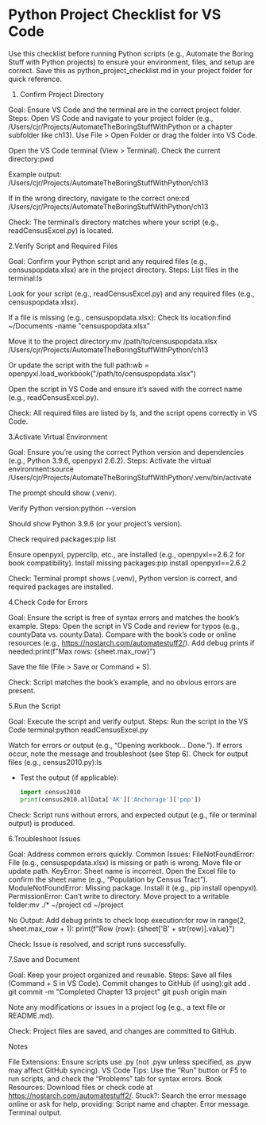 # Python Project Checklist for VS Code

Use this checklist before running Python scripts (e.g., Automate the Boring Stuff with Python projects) to ensure your environment, files, and setup are correct. Save this as python_project_checklist.md in your project folder for quick reference.

1. Confirm Project Directory

Goal: Ensure VS Code and the terminal are in the correct project folder.
Steps:
Open VS Code and navigate to your project folder (e.g., /Users/cjr/Projects/AutomateTheBoringStuffWithPython or a chapter subfolder like ch13).
Use File > Open Folder or drag the folder into VS Code.

Open the VS Code terminal (View > Terminal).
Check the current directory:pwd

Example output: /Users/cjr/Projects/AutomateTheBoringStuffWithPython/ch13

If in the wrong directory, navigate to the correct one:cd /Users/cjr/Projects/AutomateTheBoringStuffWithPython/ch13

Check: The terminal’s directory matches where your script (e.g., readCensusExcel.py) is located.

2.Verify Script and Required Files

Goal: Confirm your Python script and any required files (e.g., censuspopdata.xlsx) are in the project directory.
Steps:
List files in the terminal:ls

Look for your script (e.g., readCensusExcel.py) and any required files (e.g., censuspopdata.xlsx).

If a file is missing (e.g., censuspopdata.xlsx):
Check its location:find ~/Documents -name "censuspopdata.xlsx"

Move it to the project directory:mv /path/to/censuspopdata.xlsx /Users/cjr/Projects/AutomateTheBoringStuffWithPython/ch13

Or update the script with the full path:wb = openpyxl.load_workbook("/path/to/censuspopdata.xlsx")

Open the script in VS Code and ensure it’s saved with the correct name (e.g., readCensusExcel.py).

Check: All required files are listed by ls, and the script opens correctly in VS Code.

3.Activate Virtual Environment

Goal: Ensure you’re using the correct Python version and dependencies (e.g., Python 3.9.6, openpyxl 2.6.2).
Steps:
Activate the virtual environment:source /Users/cjr/Projects/AutomateTheBoringStuffWithPython/.venv/bin/activate

The prompt should show (.venv).

Verify Python version:python --version

Should show Python 3.9.6 (or your project’s version).

Check required packages:pip list

Ensure openpyxl, pyperclip, etc., are installed (e.g., openpyxl==2.6.2 for book compatibility).
Install missing packages:pip install openpyxl==2.6.2

Check: Terminal prompt shows (.venv), Python version is correct, and required packages are installed.

4.Check Code for Errors

Goal: Ensure the script is free of syntax errors and matches the book’s example.
Steps:
Open the script in VS Code and review for typos (e.g., countyData vs. county.Data).
Compare with the book’s code or online resources (e.g., <https://nostarch.com/automatestuff2/>).
Add debug prints if needed:print(f"Max rows: {sheet.max_row}")

Save the file (File > Save or Command + S).

Check: Script matches the book’s example, and no obvious errors are present.

5.Run the Script

Goal: Execute the script and verify output.
Steps:
Run the script in the VS Code terminal:python readCensusExcel.py

Watch for errors or output (e.g., “Opening workbook... Done.”).
If errors occur, note the message and troubleshoot (see Step 6).
Check for output files (e.g., census2010.py):ls

- Test the output (if applicable):
  <!-- markdownlint-disable MD052 -->
  ```python
  import census2010
  print(census2010.allData['AK']['Anchorage']['pop'])

Check: Script runs without errors, and expected output (e.g., file or terminal output) is produced.

6.Troubleshoot Issues

Goal: Address common errors quickly.
Common Issues:
FileNotFoundError: File (e.g., censuspopdata.xlsx) is missing or path is wrong. Move file or update path.
KeyError: Sheet name is incorrect. Open the Excel file to confirm the sheet name (e.g., “Population by Census Tract”).
ModuleNotFoundError: Missing package. Install it (e.g., pip install openpyxl).
PermissionError: Can’t write to directory. Move project to a writable folder:mv ./* ~/project
cd ~/project

No Output: Add debug prints to check loop execution:for row in range(2, sheet.max_row + 1):
    print(f"Row {row}: {sheet['B' + str(row)].value}")

Check: Issue is resolved, and script runs successfully.

7.Save and Document

Goal: Keep your project organized and reusable.
Steps:
Save all files (Command + S in VS Code).
Commit changes to GitHub (if using):git add .
git commit -m "Completed Chapter 13 project"
git push origin main

Note any modifications or issues in a project log (e.g., a text file or README.md).

Check: Project files are saved, and changes are committed to GitHub.

Notes

File Extensions: Ensure scripts use .py (not .pyw unless specified, as .pyw may affect GitHub syncing).
VS Code Tips: Use the “Run” button or F5 to run scripts, and check the “Problems” tab for syntax errors.
Book Resources: Download files or check code at <https://nostarch.com/automatestuff2/>.
Stuck?: Search the error message online or ask for help, providing:
Script name and chapter.
Error message.
Terminal output.
